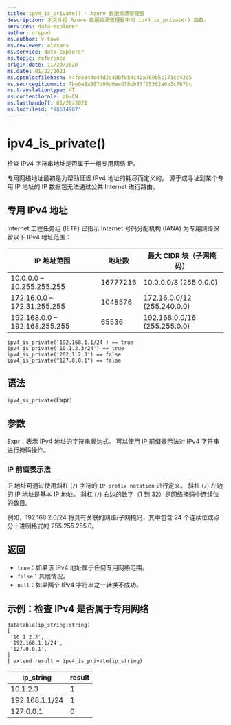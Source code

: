 ```yaml
---
title: ipv4_is_private() - Azure 数据资源管理器
description: 本文介绍 Azure 数据资源管理器中的 ipv4_is_private() 函数。
services: data-explorer
author: orspod
ms.author: v-tawe
ms.reviewer: alexans
ms.service: data-explorer
ms.topic: reference
origin.date: 11/20/2020
ms.date: 01/22/2021
ms.openlocfilehash: 44fee844e44d2c40bf884c42a769b5c171cc43c5
ms.sourcegitcommit: 7be0e8a387d09d0ee07bbb57f05362a6a3c7b7bc
ms.translationtype: HT
ms.contentlocale: zh-CN
ms.lasthandoff: 01/20/2021
ms.locfileid: "98614907"
---
```

# <a name="ipv4_is_private"></a>ipv4_is_private()

检查 IPv4 字符串地址是否属于一组专用网络 IP。

专用网络地址最初是为帮助延迟 IPv4 地址的耗尽而定义的。 源于或寻址到某个专用 IP 地址的 IP 数据包无法通过公共 Internet 进行路由。

## <a name="private-ipv4-addresses"></a>专用 IPv4 地址

Internet 工程任务组 (IETF) 已指示 Internet 号码分配机构 (IANA) 为专用网络保留以下 IPv4 地址范围：

| IP 地址范围|地址数|最大 CIDR 块（子网掩码）|
|-----------------|-------------------|--------------------------------|
|10.0.0.0 – 10.255.255.255|16777216|10.0.0.0/8 (255.0.0.0)|
|172.16.0.0 – 172.31.255.255|1048576|172.16.0.0/12 (255.240.0.0)|
|192.168.0.0 – 192.168.255.255|65536|192.168.0.0/16 (255.255.0.0)|


```kusto
ipv4_is_private('192.168.1.1/24') == true
ipv4_is_private('10.1.2.3/24') == true
ipv4_is_private('202.1.2.3') == false
ipv4_is_private("127.0.0.1") == false
```

## <a name="syntax"></a>语法

`ipv4_is_private(`Expr`)`

## <a name="arguments"></a>参数

Expr：表示 IPv4 地址的字符串表达式。 可以使用 [IP 前缀表示法](#ip-prefix-notation)对 IPv4 字符串进行掩码操作。

### <a name="ip-prefix-notation"></a>IP 前缀表示法

IP 地址可通过使用斜杠 (`/`) 字符的 `IP-prefix notation` 进行定义。 斜杠 (`/`) 左边的 IP 地址是基本 IP 地址。 斜杠 (`/`) 右边的数字（1 到 32）是网络掩码中连续位的数目。 

例如，192.168.2.0/24 将具有关联的网络/子网掩码，其中包含 24 个连续位或点分十进制格式的 255.255.255.0。

## <a name="returns"></a>返回

* `true`：如果该 IPv4 地址属于任何专用网络范围。
* `false`：其他情况。
* `null`：如果两个 IPv4 字符串之一转换不成功。

## <a name="example-check-if-ipv4-belongs-to-a-private-network"></a>示例：检查 IPv4 是否属于专用网络

<!-- csl: https://help.kusto.chinacloudapi.cn/Samples -->
```kusto
datatable(ip_string:string)
[
 '10.1.2.3',
 '192.168.1.1/24',
 '127.0.0.1',
]
| extend result = ipv4_is_private(ip_string)
```

|ip_string|result|
|---|---|
|10.1.2.3|1|
|192.168.1.1/24|1|
|127.0.0.1|0|
